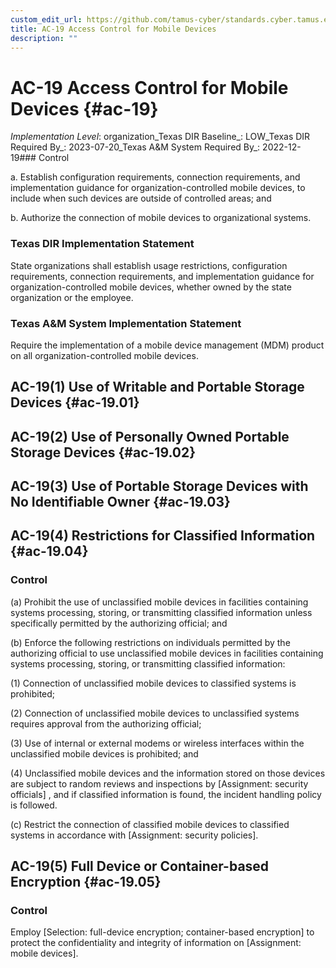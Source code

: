 ```yaml
---
custom_edit_url: https://github.com/tamus-cyber/standards.cyber.tamus.edu/tree/main/static/content/tamus.edu/TAMUS_profile.xml
title: AC-19 Access Control for Mobile Devices
description: ""
---
```


# AC-19 Access Control for Mobile Devices {#ac-19}

_Implementation Level_: organization_Texas DIR Baseline_: LOW_Texas DIR Required By_: 2023-07-20_Texas A&M System Required By_: 2022-12-19### Control

a. Establish configuration requirements, connection requirements, and implementation guidance for organization-controlled mobile devices, to include when such devices are outside of controlled areas; and

b. Authorize the connection of mobile devices to organizational systems.

### Texas DIR Implementation Statement

State organizations shall establish usage restrictions, configuration requirements, connection requirements, and implementation guidance for organization-controlled mobile devices, whether owned by the state organization or the employee.

### Texas A&M System Implementation Statement

Require the implementation of a mobile device management (MDM) product on all organization-controlled mobile devices.

## AC-19(1) Use of Writable and Portable Storage Devices {#ac-19.01}

## AC-19(2) Use of Personally Owned Portable Storage Devices {#ac-19.02}

## AC-19(3) Use of Portable Storage Devices with No Identifiable Owner {#ac-19.03}

## AC-19(4) Restrictions for Classified Information {#ac-19.04}

### Control

(a) Prohibit the use of unclassified mobile devices in facilities containing systems processing, storing, or transmitting classified information unless specifically permitted by the authorizing official; and

(b) Enforce the following restrictions on individuals permitted by the authorizing official to use unclassified mobile devices in facilities containing systems processing, storing, or transmitting classified information:

(1) Connection of unclassified mobile devices to classified systems is prohibited;

(2) Connection of unclassified mobile devices to unclassified systems requires approval from the authorizing official;

(3) Use of internal or external modems or wireless interfaces within the unclassified mobile devices is prohibited; and

(4) Unclassified mobile devices and the information stored on those devices are subject to random reviews and inspections by [Assignment: security officials] , and if classified information is found, the incident handling policy is followed.

(c) Restrict the connection of classified mobile devices to classified systems in accordance with [Assignment: security policies].

## AC-19(5) Full Device or Container-based Encryption {#ac-19.05}

### Control

Employ [Selection: full-device encryption; container-based encryption] to protect the confidentiality and integrity of information on [Assignment: mobile devices].

